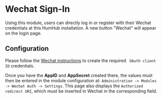 # Wechat Sign-In

Using this module, users can directly log in or register with their Wechat credentials at this HumHub installation. 
A new button "Wechat" will appear on the login page.

## Configuration

Please follow the [Wechat instructions](https://github.com/yavish/humhub_auth-wechat) to create the required ` OAuth client ID` credentials.

Once you have the **AppID** and **AppSecret** created there, the values must then be entered in the module configuration at: `Administration -> Modules -> Wechat Auth -> Settings`. 
This page also displays the `Authorized redirect URI`, which must be inserted in Wechat in the corresponding field.





